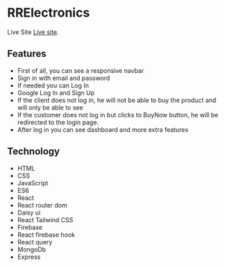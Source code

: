 # RRElectronics

Live Site [Live site](https://assignment-12-d283f.web.app/).

## Features
* First of all, you can see a responsive navbar
* Sign in with email and password
* If needed you can Log In
* Google Log In and Sign Up
* If the client does not log in, he will not be able to buy the product and will only be able to see
* If the customer does not log in but clicks to BuyNow button, he will be redirected to the login page.
* After log in you can see dashboard and more extra features


## Technology
* HTML
* CSS
* JavaScript
* ES6
* React 
* React router dom 
* Daisy ui
* React Tailwind CSS
* Firebase
* React firebase hook
* React query
* MongoDb
* Express

